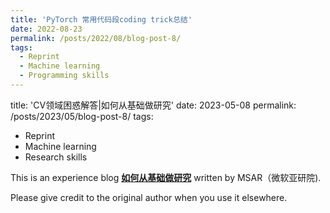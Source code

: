 ```yaml
---
title: 'PyTorch 常用代码段coding trick总结'
date: 2022-08-23
permalink: /posts/2022/08/blog-post-8/
tags:
  - Reprint
  - Machine learning
  - Programming skills
---
```


title: 'CV领域困惑解答|如何从基础做研究'
date: 2023-05-08
permalink: /posts/2023/05/blog-post-8/
tags:
  - Reprint
  - Machine learning
  - Research skills


This is an experience blog [**如何从基础做研究**](https://mp.weixin.qq.com/s/O7ZHUoq8oUSVH6aRvrmE-A) written by MSAR（微软亚研院).

Please give credit to the original author when you use it elsewhere.


